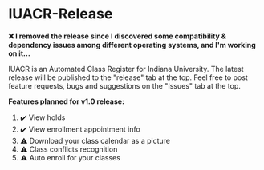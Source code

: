# IUACR-Release
<b> ❌ I removed the release since I discovered some compatibility & dependency issues among different operating systems, and I'm working on it... </b>

IUACR is an Automated Class Register for Indiana University. The latest release will be published to the "release" tab at the top. Feel free to post feature requests, bugs and suggestions on the "Issues" tab at the top.

<b>Features planned for v1.0 release:</b>
1. ✔️ View holds
2. ✔️ View enrollment appointment info
3. ⚠️ Download your class calendar as a picture
4. ⚠️ Class conflicts recognition
5. ⚠️ Auto enroll for your classes
